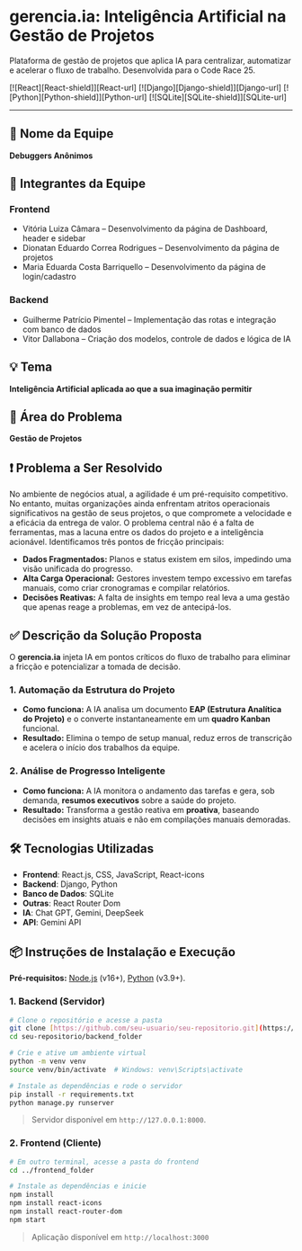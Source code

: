 # gerencia.ia: Inteligência Artificial na Gestão de Projetos

Plataforma de gestão de projetos que aplica IA para centralizar, automatizar e acelerar o fluxo de trabalho. Desenvolvida para o Code Race 25.

[![React][React-shield]][React-url]
[![Django][Django-shield]][Django-url]
[![Python][Python-shield]][Python-url]
[![SQLite][SQLite-shield]][SQLite-url]

---
## 🧠 Nome da Equipe
**Debuggers Anônimos**

## 👥 Integrantes da Equipe

### Frontend
- Vitória Luiza Câmara – Desenvolvimento da página de Dashboard, header e sidebar
- Dionatan Eduardo Correa Rodrigues – Desenvolvimento da página de projetos
- Maria Eduarda Costa Barriquello – Desenvolvimento da página de login/cadastro

### Backend
- Guilherme Patrício Pimentel – Implementação das rotas e integração com banco de dados
- Vitor Dallabona – Criação dos modelos, controle de dados e lógica de IA

## 💡 Tema
**Inteligência Artificial aplicada ao que a sua imaginação permitir**

## 🏢 Área do Problema
**Gestão de Projetos**

## ❗ Problema a Ser Resolvido
No ambiente de negócios atual, a agilidade é um pré-requisito competitivo. No entanto, muitas organizações ainda enfrentam atritos operacionais significativos na gestão de seus projetos, o que compromete a velocidade e a eficácia da entrega de valor.
O problema central não é a falta de ferramentas, mas a lacuna entre os dados do projeto e a inteligência acionável. Identificamos três pontos de fricção principais:

* **Dados Fragmentados:** Planos e status existem em silos, impedindo uma visão unificada do progresso.
* **Alta Carga Operacional:** Gestores investem tempo excessivo em tarefas manuais, como criar cronogramas e compilar relatórios.
* **Decisões Reativas:** A falta de insights em tempo real leva a uma gestão que apenas reage a problemas, em vez de antecipá-los.

## ✅ Descrição da Solução Proposta
O **gerencia.ia** injeta IA em pontos críticos do fluxo de trabalho para eliminar a fricção e potencializar a tomada de decisão.

### 1. Automação da Estrutura do Projeto

* **Como funciona:** A IA analisa um documento **EAP (Estrutura Analítica do Projeto)** e o converte instantaneamente em um **quadro Kanban** funcional.
* **Resultado:** Elimina o tempo de setup manual, reduz erros de transcrição e acelera o início dos trabalhos da equipe.

### 2. Análise de Progresso Inteligente

* **Como funciona:** A IA monitora o andamento das tarefas e gera, sob demanda, **resumos executivos** sobre a saúde do projeto.
* **Resultado:** Transforma a gestão reativa em **proativa**, baseando decisões em insights atuais e não em compilações manuais demoradas.

## 🛠️ Tecnologias Utilizadas

- **Frontend**: React.js, CSS, JavaScript, React-icons
- **Backend**: Django, Python
- **Banco de Dados**: SQLite
- **Outras**: React Router Dom
- **IA**: Chat GPT, Gemini, DeepSeek
- **API**: Gemini API

## 📦 Instruções de Instalação e Execução


**Pré-requisitos:** [Node.js](https://nodejs.org/) (v16+), [Python](https://www.python.org/) (v3.9+).

### 1. Backend (Servidor)

```bash
# Clone o repositório e acesse a pasta
git clone [https://github.com/seu-usuario/seu-repositorio.git](https://github.com/seu-usuario/seu-repositorio.git)
cd seu-repositorio/backend_folder

# Crie e ative um ambiente virtual
python -m venv venv
source venv/bin/activate  # Windows: venv\Scripts\activate

# Instale as dependências e rode o servidor
pip install -r requirements.txt
python manage.py runserver
```
> Servidor disponível em `http://127.0.0.1:8000`.

### 2. Frontend (Cliente)

```bash
# Em outro terminal, acesse a pasta do frontend
cd ../frontend_folder

# Instale as dependências e inicie
npm install
npm install react-icons
npm install react-router-dom
npm start
```
> Aplicação disponível em `http://localhost:3000`